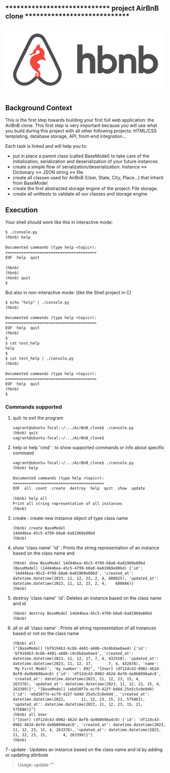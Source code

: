 ## **************************** project AirBnB clone ****************************
![logo project Hbnb.](https://github.com/dev-tch/AirBnB_clone/blob/main/pictures/hbnb_logo.png)


## Background Context
This is the first step towards building your first full web application: the AirBnB clone. This first step is very important because you will use what you build during this project with all other following projects: HTML/CSS templating, database storage, API, front-end integration…

Each task is linked and will help you to:

- put in place a parent class (called BaseModel) to take care of the initialization, serialization and deserialization of your future instances
- create a simple flow of serialization/deserialization: Instance <-> Dictionary <-> JSON string <-> file
- create all classes used for AirBnB (User, State, City, Place…) that inherit from BaseModel
- create the first abstracted storage engine of the project: File storage.
- create all unittests to validate all our classes and storage engine

## Execution
Your shell should work like this in interactive mode:
````
$ ./console.py
(hbnb) help

Documented commands (type help <topic>):
========================================
EOF  help  quit

(hbnb) 
(hbnb) 
(hbnb) quit
$
````
But also in non-interactive mode: (like the Shell project in C)
````
$ echo "help" | ./console.py
(hbnb)

Documented commands (type help <topic>):
========================================
EOF  help  quit
(hbnb) 
$
$ cat test_help
help
$
$ cat test_help | ./console.py
(hbnb)

Documented commands (type help <topic>):
========================================
EOF  help  quit
(hbnb) 
$
````
### Commands supported
1. quit: to exit the program
   ```
   vagrant@ubuntu-focal:~/.../AirBnB_clone$ ./console.py
   (hbnb) quit
   vagrant@ubuntu-focal:~/.../AirBnB_clone$
   ```
2. help  or help 'cmd'  : to show supported commands or info about specific command
   ````
   vagrant@ubuntu-focal:~/.../AirBnB_clone$ ./console.py
   (hbnb) help

   Documented commands (type help <topic>):
   ========================================
   EOF  all  count  create  destroy  help  quit  show  update

   (hbnb) help all
   Print all string representation of all instances
   (hbnb)
3. create <class name> : create new instance object of type class name
   ````
   (hbnb) create BaseModel
   14d44bea-45c5-4799-b8a0-6a81969e80bd
   (hbnb)
   ````
   
4. show 'class name' 'id' : Prints the string representation of an instance based on the class name and 
   ````
   (hbnb) show BaseModel 14d44bea-45c5-4799-b8a0-6a81969e80bd
   [BaseModel] (14d44bea-45c5-4799-b8a0-6a81969e80bd) {'id': '14d44bea-45c5-4799-b8a0-6a81969e80bd', 'created_at': datetime.datetime(2023, 11, 12, 23, 2, 4, 680825), 'updated_at': datetime.datetime(2023, 11, 12, 23, 2, 4,    680846)}
   (hbnb)
   ````
5. destroy 'class name' 'id': Deletes an instance based on the class name and id
   ````
   (hbnb) destroy BaseModel 14d44bea-45c5-4799-b8a0-6a81969e80bd
   (hbnb)
   ````
6. all or all 'class name' : Prints all string representation of all instances based or not on the class name
   ```
   (hbnb) all
   ["[BaseModel] (bf9194b3-6cbb-4401-a686-c9c6bdae0ae4) {'id': 'bf9194b3-6cbb-4401-a686-c9c6bdae0ae4', 'created_at': datetime.datetime(2023, 11, 12, 17, 7, 4, 432550), 'updated_at': datetime.datetime(2023, 11, 12, 17,       7, 4, 432678), 'name': 'My First Model', 'my_number': 89}", "[User] (df12dc43-0902-462d-8ef8-da9b0698a4c0) {'id': 'df12dc43-0902-462d-8ef8-da9b0698a4c0', 'created_at': datetime.datetime(2023, 11, 12, 23, 15, 4,         263378), 'updated_at': datetime.datetime(2023, 11, 12, 23, 15, 4, 263399)}", "[BaseModel] (ebd30f7e-ecf9-422f-bd4d-25e5c5c0e9d4) {'id': 'ebd30f7e-ecf9-422f-bd4d-25e5c5c0e9d4', 'created_at': datetime.datetime(2023,       11, 12, 23, 15, 21, 575863), 'updated_at': datetime.datetime(2023, 11, 12, 23, 15, 21, 575886)}"]
   (hbnb) all User
   ["[User] (df12dc43-0902-462d-8ef8-da9b0698a4c0) {'id': 'df12dc43-0902-462d-8ef8-da9b0698a4c0', 'created_at': datetime.datetime(2023, 11, 12, 23, 15, 4, 263378), 'updated_at': datetime.datetime(2023, 11, 12, 23, 15,       4, 263399)}"]
   (hbnb)
   ```
7- update :  Updates an instance based on the class name and id by adding or updating attribute
 > Usage: update <class name> <id> <attribute name> "<attribute value>"

